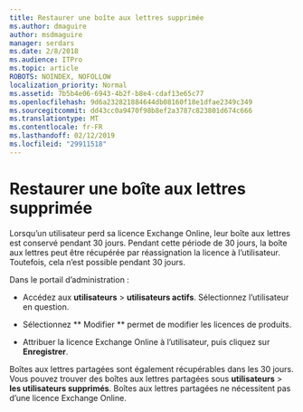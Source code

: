 ```yaml
---
title: Restaurer une boîte aux lettres supprimée
ms.author: dmaguire
author: msdmaguire
manager: serdars
ms.date: 2/8/2018
ms.audience: ITPro
ms.topic: article
ROBOTS: NOINDEX, NOFOLLOW
localization_priority: Normal
ms.assetid: 7b5b4e06-6943-4b2f-b8e4-cdaf13e65c77
ms.openlocfilehash: 9d6a232821884644db08160f18e1dfae2349c349
ms.sourcegitcommit: dd43cc0a9470f98b8ef2a3787c823801d674c666
ms.translationtype: MT
ms.contentlocale: fr-FR
ms.lasthandoff: 02/12/2019
ms.locfileid: "29911518"
---
```

# <a name="restore-a-deleted-mailbox"></a>Restaurer une boîte aux lettres supprimée

Lorsqu’un utilisateur perd sa licence Exchange Online, leur boîte aux lettres est conservé pendant 30 jours. Pendant cette période de 30 jours, la boîte aux lettres peut être récupérée par réassignation la licence à l’utilisateur. Toutefois, cela n’est possible pendant 30 jours.
  
Dans le portail d’administration :
  
- Accédez aux **utilisateurs** \> **utilisateurs actifs**. Sélectionnez l’utilisateur en question.
    
- Sélectionnez ** Modifier ** permet de modifier les licences de produits. 
    
- Attribuer la licence Exchange Online à l’utilisateur, puis cliquez sur **Enregistrer**.
    
Boîtes aux lettres partagées sont également récupérables dans les 30 jours. Vous pouvez trouver des boîtes aux lettres partagées sous **utilisateurs** \> **les utilisateurs supprimés**. Boîtes aux lettres partagées ne nécessitent pas d’une licence Exchange Online.
  

